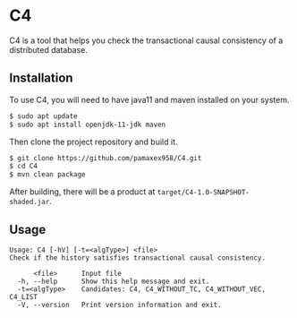 # C4

C4 is a tool that helps you check the transactional causal consistency of a distributed database.

## Installation

To use C4, you will need to have java11 and maven installed on your system.

```bash
$ sudo apt update
$ sudo apt install openjdk-11-jdk maven
```

Then clone the project repository and build it.

```bash
$ git clone https://github.com/pamaxex958/C4.git
$ cd C4
$ mvn clean package
```

After building, there will be a product at `target/C4-1.0-SNAPSHOT-shaded.jar`.

## Usage

```
Usage: C4 [-hV] [-t=<algType>] <file>
Check if the history satisfies transactional causal consistency.

      <file>      Input file
  -h, --help      Show this help message and exit.
  -t=<algType>    Candidates: C4, C4_WITHOUT_TC, C4_WITHOUT_VEC, C4_LIST
  -V, --version   Print version information and exit.
```

